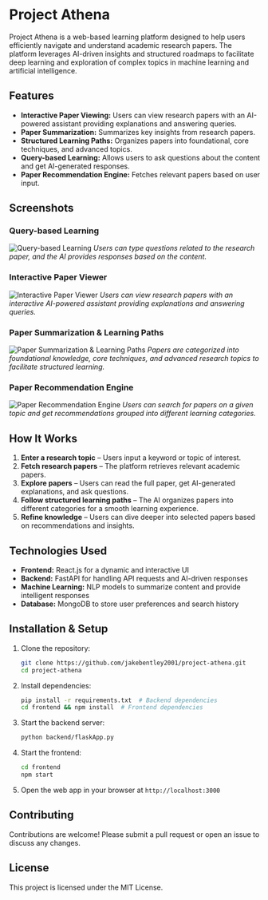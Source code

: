 # Project Athena

Project Athena is a web-based learning platform designed to help users efficiently navigate and understand academic research papers. The platform leverages AI-driven insights and structured roadmaps to facilitate deep learning and exploration of complex topics in machine learning and artificial intelligence.

## Features

- **Interactive Paper Viewing:** Users can view research papers with an AI-powered assistant providing explanations and answering queries.
- **Paper Summarization:** Summarizes key insights from research papers.
- **Structured Learning Paths:** Organizes papers into foundational, core techniques, and advanced topics.
- **Query-based Learning:** Allows users to ask questions about the content and get AI-generated responses.
- **Paper Recommendation Engine:** Fetches relevant papers based on user input.

## Screenshots

### Query-based Learning
![Query-based Learning](images/Screenshot%202025-02-05%20at%2010.45.28%E2%80%AFAM.png)
*Users can type questions related to the research paper, and the AI provides responses based on the content.*

### Interactive Paper Viewer
![Interactive Paper Viewer](images/Screenshot%202025-02-05%20at%2010.55.41%E2%80%AFAM.png)
*Users can view research papers with an interactive AI-powered assistant providing explanations and answering queries.*

### Paper Summarization & Learning Paths
![Paper Summarization & Learning Paths](images/Screenshot%202025-02-05%20at%2010.55.56%E2%80%AFAM.png)
*Papers are categorized into foundational knowledge, core techniques, and advanced research topics to facilitate structured learning.*

### Paper Recommendation Engine
![Paper Recommendation Engine](images/Screenshot%202025-02-05%20at%2010.57.40%E2%80%AFAM.png)
*Users can search for papers on a given topic and get recommendations grouped into different learning categories.*

## How It Works
1. **Enter a research topic** – Users input a keyword or topic of interest.
2. **Fetch research papers** – The platform retrieves relevant academic papers.
3. **Explore papers** – Users can read the full paper, get AI-generated explanations, and ask questions.
4. **Follow structured learning paths** – The AI organizes papers into different categories for a smooth learning experience.
5. **Refine knowledge** – Users can dive deeper into selected papers based on recommendations and insights.

## Technologies Used
- **Frontend:** React.js for a dynamic and interactive UI
- **Backend:** FastAPI for handling API requests and AI-driven responses
- **Machine Learning:** NLP models to summarize content and provide intelligent responses
- **Database:** MongoDB to store user preferences and search history

## Installation & Setup
1. Clone the repository:
   ```sh
   git clone https://github.com/jakebentley2001/project-athena.git
   cd project-athena
   ```
2. Install dependencies:
   ```sh
   pip install -r requirements.txt  # Backend dependencies
   cd frontend && npm install  # Frontend dependencies
   ```
3. Start the backend server:
   ```sh
   python backend/flaskApp.py
   ```
4. Start the frontend:
   ```sh
   cd frontend
   npm start
   ```
5. Open the web app in your browser at `http://localhost:3000`

## Contributing
Contributions are welcome! Please submit a pull request or open an issue to discuss any changes.

## License
This project is licensed under the MIT License.

